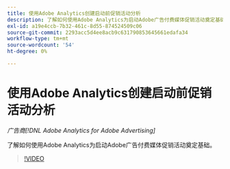 ```yaml
---
title: 使用Adobe Analytics创建启动前促销活动分析
description: 了解如何使用Adobe Analytics为启动Adobe广告付费媒体促销活动奠定基础。
exl-id: a19e4ccb-7b32-461c-8d55-874524509c06
source-git-commit: 2293acc5d4ee8acb9c631790853645661edafa34
workflow-type: tm+mt
source-wordcount: '54'
ht-degree: 0%

---
```


# 使用Adobe Analytics创建启动前促销活动分析

*广告商[!DNL Adobe Analytics for Adobe Advertising]*

了解如何使用Adobe Analytics为启动Adobe广告付费媒体促销活动奠定基础。

>[!VIDEO](https://video.tv.adobe.com/v/33501)
